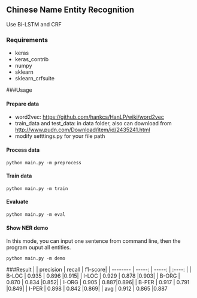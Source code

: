 ## Chinese Name Entity Recognition
Use Bi-LSTM and CRF

### Requirements
- keras
- keras_contrib
- numpy
- sklearn
- sklearn_crfsuite

###Usage

#### Prepare data
- word2vec:	https://github.com/hankcs/HanLP/wiki/word2vec
- train_data and test_data: in data folder, also can download from http://www.pudn.com/Download/item/id/2435241.html
- modify setttings.py for your file path

#### Process data
```
python main.py -m preprocess
```
#### Train data
```
python main.py -m train
```
#### Evaluate
```
python main.py -m eval
```
#### Show NER demo
In this mode, you can input one sentence from command line, then the program ouput all entities.
```
python main.py -m demo
```

###Result
|         | precision   |  recall  | f1-score|
| --------   | -----:  | -----:  | :----:  |
| B-LOC      | 0.935   |   0.896     |0.915|
| I-LOC        |   0.929   |   0.878  |0.903|
| B-ORG       |    0.870   |  0.834  |0.852|
| I-ORG      | 0.905   |   0.887|0.896|
| B-PER       |   0.917   |  0.791  |0.849|
| I-PER      |    0.898   |  0.842  |0.869|
| avg      |    0.912   |  0.865  |0.887
